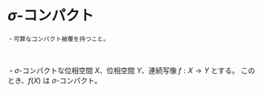 



# $σ$-コンパクト

    ・可算なコンパクト被覆を持つこと。
<br>

・$\sigma$-コンパクトな位相空間 $X$、位相空間 $Y$、連続写像 $f:X\to Y$ とする。
このとき、$f(X)$ は $\sigma$-コンパクト。

